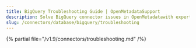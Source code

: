 ```yaml
---
title: BigQuery Troubleshooting Guide | OpenMetadataSupport
description: Solve BigQuery connector issues in OpenMetadatawith expert troubleshooting guides. Fix connection errors, authentication problems, and data ingestion failures fast.
slug: /connectors/database/bigquery/troubleshooting
---
```


{% partial file="/v1.9/connectors/troubleshooting.md" /%}
